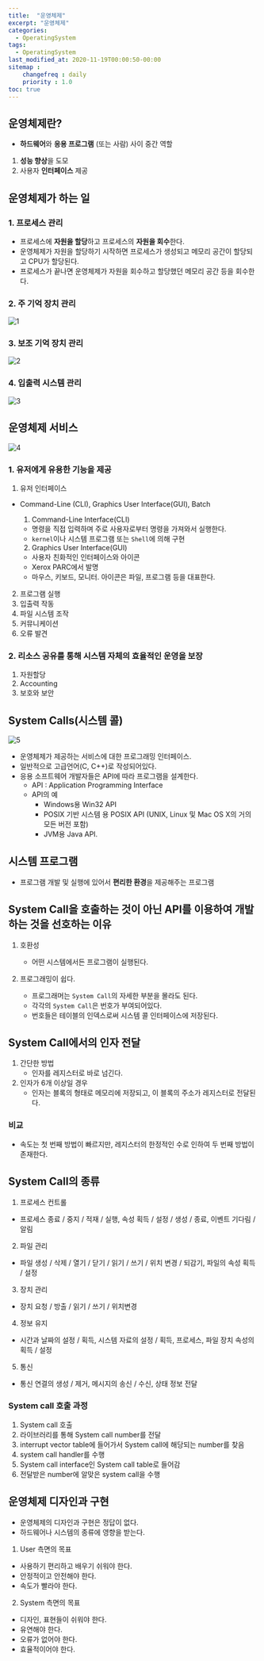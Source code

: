 ```yaml
---
title:  "운영체제"
excerpt: "운영체제"
categories:
  - OperatingSystem
tags:
  - OperatingSystem
last_modified_at: 2020-11-19T00:00:50-00:00
sitemap :
    changefreq : daily
    priority : 1.0
toc: true
---
```


## 운영체제란?
- **하드웨어**와 **응용 프로그램** (또는 사람) 사이 중간 역할
1. **성능 향상**을 도모
2. 사용자 **인터페이스** 제공

## 운영체제가 하는 일
### 1. 프로세스 관리
- 프로세스에 **자원을 할당**하고 프로세스의 **자원을 회수**한다.
- 운영체제가 자원을 할당하기 시작하면 프로세스가 생성되고 메모리 공간이 할당되고 CPU가 할당된다.
- 프로세스가 끝나면 운영체제가 자원을 회수하고 할당했던 메모리 공간 등을 회수한다.

### 2. 주 기억 장치 관리

![1](/img/1.jpg)

### 3. 보조 기억 장치 관리

![2](/img/2.jpg)

### 4. 입출력 시스템 관리

![3](/img/3.jpg)

## 운영체제 서비스
![4](/img/4.jpg)

### 1. 유저에게 유용한 기능을 제공
1. 유저 인터페이스
  - Command-Line (CLI), Graphics User Interface(GUI), Batch
    1. Command-Line Interface(CLI)
      - 명령을 직접 입력하며 주로 사용자로부터 명령을 가져와서 실행한다.
      - `kernel`이나 시스템 프로그램 또는 `Shell`에 의해 구현

    2. Graphics User Interface(GUI)
      - 사용자 친화적인 인터페이스와 아이콘
      - Xerox PARC에서 발명
      - 마우스, 키보드, 모니터. 아이콘은 파일, 프로그램 등을 대표한다.

2. 프로그램 실행
3. 입출력 작동
4. 파일 시스템 조작
5. 커뮤니케이션
6. 오류 발견
 
### 2. 리소스 공유를 통해 시스템 자체의 효율적인 운영을 보장
1. 자원할당
2. Accounting
3. 보호와 보안
 
## System Calls(시스템 콜)
![5](/img/5.jpg)
- 운영체제가 제공하는 서비스에 대한 프로그래밍 인터페이스.
- 일반적으로 고급언어(C, C++)로 작성되어있다.
- 응용 소프트웨어 개발자들은 API에 따라 프로그램을 설계한다.
    - API : Application Programming Interface
    - API의 예
        - Windows용 Win32 API
        - POSIX 기반 시스템 용 POSIX API (UNIX, Linux 및 Mac OS X의 거의 모든 버전 포함)
        - JVM용 Java API.
 
## 시스템 프로그램
- 프로그램 개발 및 실행에 있어서 **편리한 환경**을 제공해주는 프로그램
 
## System Call을 호출하는 것이 아닌 API를 이용하여 개발하는 것을 선호하는 이유
1. 호환성
    - 어떤 시스템에서든 프로그램이 실행된다.

2. 프로그래밍이 쉽다.
    - 프로그래머는 `System Call`의 자세한 부분을 몰라도 된다.
    - 각각의 `System Call`은 번호가 부여되어있다.
    - 번호들은 테이블의 인덱스로써 시스템 콜 인터페이스에 저장된다.
 
## System Call에서의 인자 전달
1. 간단한 방법
    - 인자를 레지스터로 바로 넘긴다.
2. 인자가 6개 이상일 경우
    - 인자는 블록의 형태로 메모리에 저장되고, 이 블록의 주소가 레지스터로 전달된다.

### 비교
- 속도는 첫 번째 방법이 빠르지만, 레지스터의 한정적인 수로 인하여 두 번째 방법이 존재한다.

## System Call의 종류
1. 프로세스 컨트롤
  - 프로세스 종료 / 중지 / 적재 / 실행, 속성 획득 / 설정 / 생성 / 종료, 이벤트 기다림 / 알림
2. 파일 관리
  - 파일 생성 / 삭제 / 열기 / 닫기 / 읽기 / 쓰기 / 위치 변경 / 되감기, 파일의 속성 획득 / 설정
3. 장치 관리
  - 장치 요청 / 방출 / 읽기 / 쓰기 / 위치변경
4. 정보 유지
  - 시간과 날짜의 설정 / 획득, 시스템 자료의 설정 / 획득, 프로세스, 파일 장치 속성의 획득 / 설정
5. 통신
  - 통신 연결의 생성 / 제거, 메시지의 송신 / 수신, 상태 정보 전달

### System call 호출 과정
1. System call 호출
2. 라이브러리를 통해 System call number를 전달
3. interrupt vector table에 들어가서 System call에 해당되는 number를 찾음
4. system call handler를 수행
5. System call interface인 System call table로 들어감
6. 전달받은 number에 알맞은 system call을 수행

## 운영체제 디자인과 구현
- 운영체제의 디자인과 구현은 정답이 없다.
- 하드웨어나 시스템의 종류에 영향을 받는다.

1. User 측면의 목표
  - 사용하기 편리하고 배우기 쉬워야 한다.
  - 안정적이고 안전해야 한다.
  - 속도가 빨라야 한다.

2. System 측면의 목표
  - 디자인, 표현들이 쉬워야 한다.
  - 유연해야 한다.
  - 오류가 없어야 한다.
  - 효율적이어야 한다.